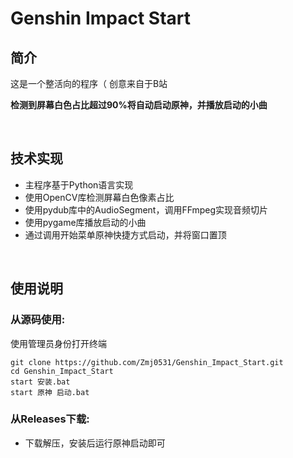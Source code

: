 # Genshin Impact Start
## 简介

这是一个整活向的程序（
创意来自于B站

**检测到屏幕白色占比超过90%将自动启动原神，并播放启动的小曲**

<br/>

## 技术实现

- 主程序基于Python语言实现
- 使用OpenCV库检测屏幕白色像素占比
- 使用pydub库中的AudioSegment，调用FFmpeg实现音频切片
- 使用pygame库播放启动的小曲
- 通过调用开始菜单原神快捷方式启动，并将窗口置顶

<br/>

## 使用说明

### 从源码使用:

使用管理员身份打开终端

```
git clone https://github.com/Zmj0531/Genshin_Impact_Start.git
cd Genshin_Impact_Start
start 安装.bat
start 原神 启动.bat
```

### 从Releases下载:

- 下载解压，安装后运行原神启动即可
